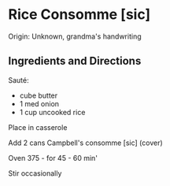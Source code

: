 # Rice Consomme [sic]

Origin: Unknown, grandma's handwriting

## Ingredients and Directions

Sauté:

- cube butter
- 1 med onion
- 1 cup uncooked rice

Place in casserole

Add 2 cans Campbell's consomme [sic] (cover)

Oven 375 - for 45 - 60 min'

Stir occasionally